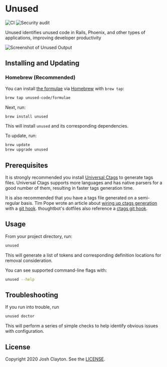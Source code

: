 # Unused

![CI](https://github.com/unused-code/unused/workflows/CI/badge.svg)
![Security audit](https://github.com/unused-code/unused/workflows/Security%20audit/badge.svg)

Unused identifies unused code in Rails, Phoenix, and other types of
applications, improving developer productivity

![Screenshot of Unused Output](https://unused.codes/images/unused-output.png)

## Installing and Updating

### Homebrew (Recommended)

You can install [the formulae] via [Homebrew] with `brew tap`:

```sh
brew tap unused-code/formulae
```

Next, run:

```sh
brew install unused
```

[the formulae]: https://github.com/unused-code/formulae
[Homebrew]: http://brew.sh/

This will install `unused` and its corresponding dependencies.

To update, run:

```sh
brew update
brew upgrade unused
```

## Prerequisites

It is strongly recommended you install [Universal Ctags] to generate tags
files. Universal Ctags supports more languages and has native parsers for a
good number of them, resulting in faster tags generation time.

[Universal Ctags]: https://ctags.io/

It is also recommended that you have a tags file generated on a semi-regular
basis. Tim Pope wrote an article about [wiring up ctags generation] with a [git
hook]. thoughtbot's dotfiles also reference a [ctags git hook].

[wiring up ctags generation]: https://tbaggery.com/2011/08/08/effortless-ctags-with-git.html
[git hook]: https://git-scm.com/book/en/v2/Customizing-Git-Git-Hooks
[ctags git hook]: https://github.com/thoughtbot/dotfiles/blob/master/git_template/hooks/ctags

## Usage

From your project directory, run:

```sh
unused
```

This will generate a list of tokens and corresponding definition locations for
removal consideration.

You can see supported command-line flags with:

```sh
unused --help
```

## Troubleshooting

If you run into trouble, run

```sh
unused doctor
```

This will perform a series of simple checks to help identify obvious issues
with configuration.

## License

Copyright 2020 Josh Clayton. See the [LICENSE](LICENSE).
